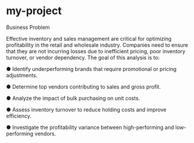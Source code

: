 # my-project

Business Problem

Effective inventory and sales management are critical for optimizing
profitability in the retail and wholesale industry. Companies need to ensure
that they are not incurring losses due to inefficient pricing, poor inventory
turnover, or vendor dependency. The goal of this analysis is to:

● Identify underperforming brands that require promotional or pricing
adjustments.

● Determine top vendors contributing to sales and gross profit.

● Analyze the impact of bulk purchasing on unit costs.

● Assess inventory turnover to reduce holding costs and improve
efficiency.

● Investigate the profitability variance between high-performing and
low-performing vendors.
